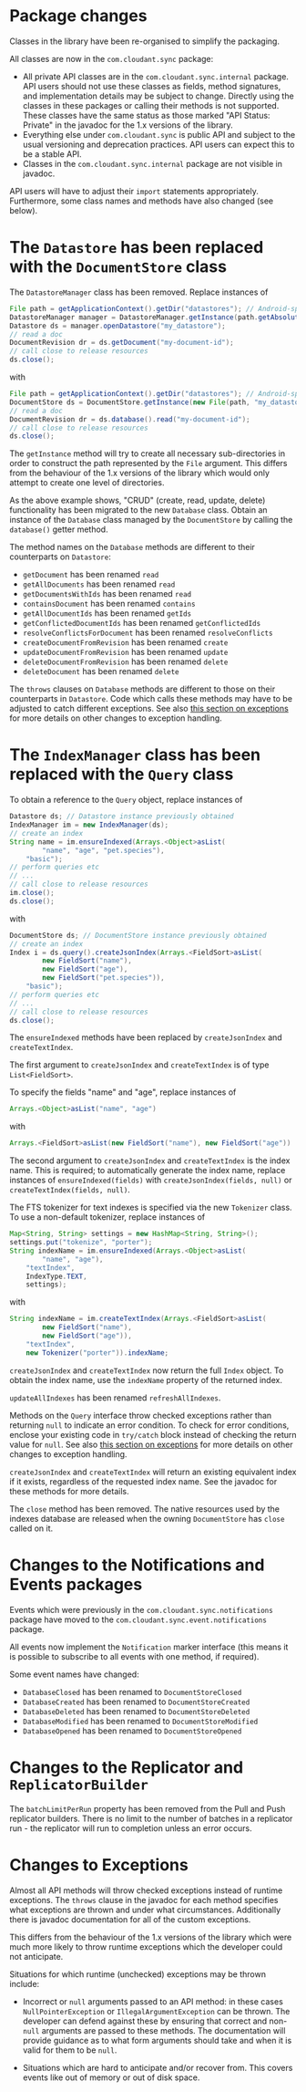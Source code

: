 # Package changes

Classes in the library have been re-organised to simplify the packaging.

All classes are now in the `com.cloudant.sync` package:

* All private API classes are in the `com.cloudant.sync.internal`
  package. API users should not use these classes as fields, method
  signatures, and implementation details may be subject to
  change. Directly using the classes in these packages or calling
  their methods is not supported. These classes have the same status
  as those marked "API Status: Private" in the javadoc for the 1.x
  versions of the library.
* Everything else under `com.cloudant.sync` is public API and subject
  to the usual versioning and deprecation practices. API users can
  expect this to be a stable API.
* Classes in the `com.cloudant.sync.internal` package are not visible
  in javadoc.

API users will have to adjust their `import` statements
appropriately. Furthermore, some class names and methods have also
changed (see below).

# The `Datastore` has been replaced with the `DocumentStore` class

The `DatastoreManager` class has been removed. Replace instances of

```java
File path = getApplicationContext().getDir("datastores"); // Android-specific
DatastoreManager manager = DatastoreManager.getInstance(path.getAbsolutePath());
Datastore ds = manager.openDatastore("my_datastore");
// read a doc
DocumentRevision dr = ds.getDocument("my-document-id");
// call close to release resources
ds.close();
```

with

```java
File path = getApplicationContext().getDir("datastores"); // Android-specific
DocumentStore ds = DocumentStore.getInstance(new File(path, "my_datastore"));
// read a doc
DocumentRevision dr = ds.database().read("my-document-id");
// call close to release resources
ds.close();
```

The `getInstance` method will try to create all necessary
sub-directories in order to construct the path represented by the
`File` argument. This differs from the behaviour of the 1.x versions
of the library which would only attempt to create one level of
directories.

As the above example shows, "CRUD" (create, read, update, delete)
functionality has been migrated to the new `Database` class. Obtain an
instance of the `Database` class managed by the `DocumentStore` by calling
the `database()` getter method.

The method names on the `Database` methods are different to their
counterparts on `Datastore`:

* `getDocument` has been renamed `read`
* `getAllDocuments` has been renamed `read`
* `getDocumentsWithIds` has been renamed `read`
* `containsDocument` has been renamed `contains`
* `getAllDocumentIds` has been renamed `getIds`
* `getConflictedDocumentIds` has been renamed `getConflictedIds`
* `resolveConflictsForDocument` has been renamed `resolveConflicts`
* `createDocumentFromRevision` has been renamed `create`
* `updateDocumentFromRevision` has been renamed `update`
* `deleteDocumentFromRevision` has been renamed `delete`
* `deleteDocument` has been renamed `delete`

The `throws` clauses on `Database` methods are different to those on
their counterparts in `Datastore`. Code which calls these methods may
have to be adjusted to catch different exceptions. See
also [this section on exceptions](#changes-to-exceptions) for more
details on other changes to exception handling.

# The `IndexManager` class has been replaced with the `Query` class

To obtain a reference to the `Query` object, replace instances of

```java
Datastore ds; // Datastore instance previously obtained
IndexManager im = new IndexManager(ds);
// create an index
String name = im.ensureIndexed(Arrays.<Object>asList(
        "name", "age", "pet.species"),
    "basic");
// perform queries etc
// ...
// call close to release resources
im.close();
ds.close();
```

with

```java
DocumentStore ds; // DocumentStore instance previously obtained
// create an index
Index i = ds.query().createJsonIndex(Arrays.<FieldSort>asList(
        new FieldSort("name"),
        new FieldSort("age"),
        new FieldSort("pet.species")),
    "basic");
// perform queries etc
// ...
// call close to release resources
ds.close();
```

The `ensureIndexed` methods have been replaced by `createJsonIndex`
and `createTextIndex`.

The first argument to `createJsonIndex` and `createTextIndex` is of type
`List<FieldSort>`.

To specify the fields "name" and "age", replace instances of

```java
Arrays.<Object>asList("name", "age")
```

with

```java
Arrays.<FieldSort>asList(new FieldSort("name"), new FieldSort("age"))
```

The second argument to `createJsonIndex` and `createTextIndex` is the
index name. This is required; to automatically generate the index
name, replace instances of `ensureIndexed(fields)` with
`createJsonIndex(fields, null)` or `createTextIndex(fields, null)`.

The FTS tokenizer for text indexes is specified via the new
`Tokenizer` class. To use a non-default tokenizer, replace instances
of

```java
Map<String, String> settings = new HashMap<String, String>();		
settings.put("tokenize", "porter");		
String indexName = im.ensureIndexed(Arrays.<Object>asList(
        "name", "age"),		
    "textIndex",		
    IndexType.TEXT,		
    settings);
```

with

```java
String indexName = im.createTextIndex(Arrays.<FieldSort>asList(
        new FieldSort("name"), 
        new FieldSort("age")),
    "textIndex",
    new Tokenizer("porter")).indexName;
```

`createJsonIndex` and `createTextIndex` now return the full `Index`
object. To obtain the index name, use the `indexName` property of the
returned index.

`updateAllIndexes` has been renamed `refreshAllIndexes`.

Methods on the `Query` interface throw checked exceptions rather than
returning `null` to indicate an error condition. To check for error
conditions, enclose your existing code in `try/catch` block instead of
checking the return value for `null`. See
also [this section on exceptions](#changes-to-exceptions) for more
details on other changes to exception handling.

`createJsonIndex` and `createTextIndex` will return an existing
equivalent index if it exists, regardless of the requested index
name. See the javadoc for these methods for more details.

The `close` method has been removed. The native resources used by the
indexes database are released when the owning `DocumentStore` has
`close` called on it.

# Changes to the Notifications and Events packages

Events which were previously in the `com.cloudant.sync.notifications`
package have moved to the `com.cloudant.sync.event.notifications`
package.

All events now implement the `Notification` marker interface (this
means it is possible to subscribe to all events with one method, if
required).

Some event names have changed:

* `DatabaseClosed` has been renamed to `DocumentStoreClosed`
* `DatabaseCreated` has been renamed to `DocumentStoreCreated`
* `DatabaseDeleted` has been renamed to `DocumentStoreDeleted`
* `DatabaseModified` has been renamed to `DocumentStoreModified`
* `DatabaseOpened` has been renamed to `DocumentStoreOpened`

# Changes to the Replicator and `ReplicatorBuilder`

The `batchLimitPerRun` property has been removed from the Pull and
Push replicator builders. There is no limit to the number of batches
in a replicator run - the replicator will run to completion unless an
error occurs.

# Changes to Exceptions

Almost all API methods will throw checked exceptions instead of
runtime exceptions. The `throws` clause in the javadoc for each method
specifies what exceptions are thrown and under what
circumstances. Additionally there is javadoc documentation for all of
the custom exceptions.

This differs from the behaviour of the 1.x versions of the library
which were much more likely to throw runtime exceptions which the
developer could not anticipate.

Situations for which runtime (unchecked) exceptions may be thrown include:

* Incorrect or `null` arguments passed to an API method: in these
  cases `NullPointerException` or `IllegalArgumentException` can be
  thrown. The developer can defend against these by ensuring that
  correct and non-`null` arguments are passed to these methods. The
  documentation will provide guidance as to what form arguments should
  take and when it is valid for them to be `null`.

* Situations which are hard to anticipate and/or recover from. This
  covers events like out of memory or out of disk space.
